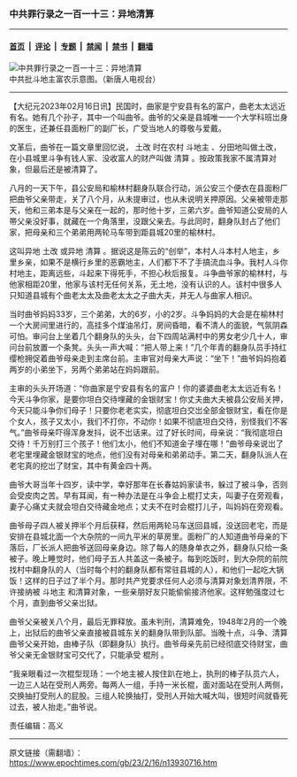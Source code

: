 ### 中共罪行录之一百一十三：异地清算

---

#### [首页](../../../..?n13930716) &nbsp;|&nbsp; [评论](../../../../../epoch-comment?n13930716) &nbsp;|&nbsp; [专题](../../../../../epoch-special?n13930716) &nbsp;|&nbsp; [禁闻](../../../../../epoch-news?n13930716) &nbsp;|&nbsp; [禁书](../../../../../books?n13930716) &nbsp;|&nbsp; [翻墙](https://github.com/gfw-breaker/nogfw/blob/master/README.md?n13930716)


<div><img alt="中共罪行录之一百一十三：异地清算" class="attachment-djy_600_400 size-djy_600_400 wp-post-image" src="https://i.epochtimes.com/assets/uploads/2018/02/p8157541a267746442-600x400.jpg"/>
<div class="caption">
 中共批斗地主富农示意图。（新唐人电视台）
</div></div><hr/><div class="post_content" id="artbody" itemprop="articleBody">
 <!-- article content begin -->
 <p>
  【大纪元2023年02月16日讯】民国时，曲家是宁安县有名的富户，曲老太太远近有名。她有几个孙子，其中一个叫曲爷。曲爷的父亲是县城唯一一个大学科班岀身的医生，还兼任县面粉厂的副厂长，广受当地人的尊敬与爱戴。
 </p>
 <p>
  文革后，曲爷在一篇文章里回忆说，
  <ok href="https://www.epochtimes.com/gb/tag/%E5%9C%9F%E6%94%B9.html">
   土改
  </ok>
  时在农村
  <ok href="https://www.epochtimes.com/gb/tag/%E6%96%97%E5%9C%B0%E4%B8%BB.html">
   斗地主
  </ok>
  、分田地叫做土改，在小县城里斗争有钱人家、没收富人的财产叫做
  <ok href="https://www.epochtimes.com/gb/tag/%E6%B8%85%E7%AE%97.html">
   清算
  </ok>
  。按政策我家不属清算对象，但最后还是被清算了。
 </p>
 <p>
  八月的一天下午，县公安局和榆林村翻身队联合行动，派公安三个便衣在县面粉厂把曲爷父亲带走，关了八个月，从未提审过，也从未说明关押原因。父亲被带走那天，他和三弟本是与父亲在一起的，那时他十岁，三弟六岁。曲爷知道公安局的人帯父亲没好事，就藏在一个角落里，没跟父亲去。与此同时，翻身队封占了他们家，把母亲和三个弟弟用两轮马车带到距县城20里的榆林村。
 </p>
 <p>
  这叫异地
  <ok href="https://www.epochtimes.com/gb/tag/%E5%9C%9F%E6%94%B9.html">
   土改
  </ok>
  或异地
  <ok href="https://www.epochtimes.com/gb/tag/%E6%B8%85%E7%AE%97.html">
   清算
  </ok>
  。据说这是陈云的“创举”，本村人斗本村人地主，乡里乡亲，如果不是横行乡里的恶霸地主，人们都下不了手搞流血斗争。我村人斗你村地主，距离远些，斗起来下得死手，不担心秋后报复。斗争曲爷家的榆林村，与他家相距20里，他家与该村无任何关系，无土地，没有认识的人。该村中很多人只知道县城有个曲老太太及曲老太太之子曲大夫，并无人与曲家人相识。
 </p>
 <p>
  当时曲爷妈妈33岁，三个弟弟，大的6岁，小的2岁。斗争妈妈的大会是在榆林村一个大房间里进行的，高挂多个煤油吊灯，房间昏暗，看不清人的面貌，气氛阴森可怕。审问台上坐着几个翻身队的头头，台下四周站满村中的男女老少几十人，审问台前放置一个条凳。头头一声大喊：“把人带上来！”几个年青的翻身队员手持红缨枪拥促着曲爷母亲走到主席台前。主审官对母亲大声说：“坐下！”曲爷妈妈抱着两岁的小弟坐下，另两个弟弟站在妈妈跟前。
 </p>
 <p>
  主审的头头开场道：“你曲家是宁安县有名的富户！你的婆婆曲老太太远近有名！今天斗争你家，是要你坦白交待埋藏的金银财宝！你丈夫曲大夫被县公安局关押，今天只能斗争你们母子！只要你老老实实，彻底坦白交岀全部金银财宝，看在你是个女人，孩子又太小，我们不打你，不动你！如果不彻底坦白交待，别怪我们不客气。”曲爷母亲吓得浑身发抖，说不岀话来。过了好长时间，母亲说：“我彻底坦白交待！千万别打三个孩子！他们太小，他们不知道金子埋在哪！”曲爷母亲说岀了老宅里埋藏金银财宝的地点，他们没有对母亲和弟弟动手。第二天，翻身队派人在老宅真的挖岀了财宝，其中有黄金四十两。
 </p>
 <p>
  曲爷大哥当年十四岁，读中学，幸好那年在长春姑妈家读书，躲过了被斗争，否则会受皮肉之苦。早有耳闻，有一种办法是在斗争会上棍打丈夫，叫妻子在旁观看，妻子心痛丈夫就会坦白交待藏金地点；丈夫不在时会棍打儿子，叫妈妈在旁观看。
 </p>
 <p>
  曲爷母子四人被关押半个月后获释，然后用两轮马车送回县城，没送回老宅，而是安排在县城北面一个大杂院的一间九平米的草房里。面粉厂的人知道曲爷母亲的下落后，厂长派人把曲爷送回母亲身边。除了每人的随身单衣之外，翻身队只给一条被子。晚上睡觉时，他们母子五人共盖这一条被子。每到吃饭时，到大杂院的前院找村中翻身队的人（当时每个村的翻身队都有常驻县城的人），和他们一起吃大锅饭！这样的日子过了半个月。那时共产党要求任何人必须与清算对象划清界限，不许接纳被
  <ok href="https://www.epochtimes.com/gb/tag/%E6%96%97%E5%9C%B0%E4%B8%BB.html">
   斗地主
  </ok>
  和清算对象，一些亲朋好友只能偷偷接济他家。这样勉强度过七个月，直到曲爷父亲岀狱。
 </p>
 <p>
  曲爷父亲被关八个月，最后无罪释放。虽未判刑，清算难免，1948年2月的一个晚上，出狱后的曲爷父亲直接被县城东关的翻身队带到队部。当晚十点，斗争、清算曲爷父亲开始，由棒子队（即翻身队）执行。曲爷母亲先前已经彻底交待财宝，曲爷父亲无金银财宝可交代了，只能承受
  <ok href="https://www.epochtimes.com/gb/tag/%E6%A3%8D%E5%88%91.html">
   棍刑
  </ok>
  。
 </p>
 <p>
  “我亲眼看过一次棍型现玚：一个地主被人按住趴在地上，执刑的棒子队员六人，一边三人站在受刑人两旁。每两人一组，手持一米长棍，面对面站在受刑人两侧，交换抽打受刑人的屁股。三组人轮换抽打，受刑人开始大喊大叫，很短时间就昏死过去，被人抬走。”曲爷说。
 </p>
 <p>
  责任编辑：高义
 </p>
 <!-- article content end -->
 <div id="below_article_ad">
 </div>
</div>


---

原文链接（需翻墙）：https://www.epochtimes.com/gb/23/2/16/n13930716.htm